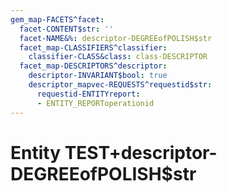 ```yaml
---
gem_map-FACETS^facet:
  facet-CONTENT$str: ''
  facet-NAME&%: descriptor-DEGREEofPOLISH$str
  facet_map-CLASSIFIERS^classifier:
    classifier-CLASS&class: class-DESCRIPTOR
  facet_map-DESCRIPTORS^descriptor:
    descriptor-INVARIANT$bool: true
    descriptor_mapvec-REQUESTS^requestid$str:
      requestid-ENTITYreport:
      - ENTITY_REPORToperationid
---
```

# Entity TEST+descriptor-DEGREEofPOLISH$str

